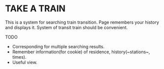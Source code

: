# TAKE A TRAIN

This is a system for searching train transition.
Page remembers your history and displays it.
System of transit train should be convenient.

TODO
- Corresponding for multiple searching results.
- Remember information(for cookie) of residence, history(~stations~, times).
- Useful view.

